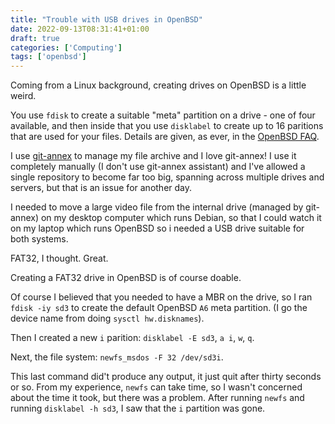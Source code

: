 ```yaml
---
title: "Trouble with USB drives in OpenBSD"
date: 2022-09-13T08:31:41+01:00
draft: true
categories: ['Computing']
tags: ['openbsd']
---
```


Coming from a Linux background, creating drives on OpenBSD is a little weird.

You use `fdisk` to create a suitable "meta" partition on a drive - one of four available, and then inside that you use `disklabel` to create up to 16 paritions that are used for your files.
Details are given, as ever, in the [OpenBSD FAQ](https://www.openbsd.org/faq/faq14.html).

I use [git-annex](https://git-annex.branchable.com/) to manage my file archive and I love git-annex!
I use it completely manually (I don't use git-annex assistant) and I've allowed a single repository to become far too big, spanning across multiple drives and servers, but that is an issue for another day.

I needed to move a large video file from the internal drive (managed by git-annex) on my desktop computer which runs Debian, so that I could watch it on my laptop which runs OpenBSD so i needed a USB drive suitable for both systems.

FAT32, I thought. Great.

Creating a FAT32 drive in OpenBSD is of course doable.

Of course I believed that you needed to have a MBR on the drive, so I ran `fdisk -iy sd3` to create the default OpenBSD `A6` meta partition. (I go the device name from doing `sysctl hw.disknames`).

Then I created a new `i` parition: `disklabel -E sd3`, `a i`, `w`, `q`.

Next, the file system: `newfs_msdos -F 32 /dev/sd3i`.

This last command did't produce any output, it just quit after thirty seconds or so.
From my experience, `newfs` can take time, so I wasn't concerned about the time it took, but there was a problem.
After running `newfs` and running `disklabel -h sd3`, I saw that the `i` partition was gone.
